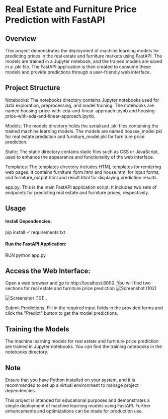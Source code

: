 # Real Estate and Furniture Price Prediction with FastAPI
## Overview
This project demonstrates the deployment of machine learning models for predicting prices in the real estate and furniture markets using FastAPI. The models are trained in a Jupyter notebook, and the trained models are saved in a .pkl file. The FastAPI application is then created to consume these models and provide predictions through a user-friendly web interface.

## Project Structure
Notebooks: The notebooks directory contains Jupyter notebooks used for data exploration, preprocessing, and model training. The notebooks are named housing-price-with-eda-and-linear-approach.ipynb and housing-price-with-eda-and-linear-approach.ipynb.

Models: The models directory holds the serialized .pkl files containing the trained machine learning models. The models are named housse_model.pkl for real estate prediction and furniture_model.pkl for furniture price prediction.

Static: The static directory contains static files such as CSS or JavaScript, used to enhance the appearance and functionality of the web interface.

Templates: The templates directory includes HTML templates for rendering web pages. It contains furniture_form.html and house.html for input forms, and furniture_output.html and result.html for displaying prediction results.

app.py: This is the main FastAPI application script. It includes two sets of endpoints for predicting real estate and furniture prices, respectively.

## Usage
#### Install Dependencies:


pip install -r requirements.txt

#### Run the FastAPI Application:

RUN 
python app.py


## Access the Web Interface:
Open a web browser and go to http://localhost:8000. You will find two sections for real estate and furniture price prediction
![Screenshot (102)](https://github.com/CHAFIQMohamed/house_price_fastapi/assets/76255423/6f14ccc6-cbb6-4d10-b818-7746441093c1)

![Screenshot (101)](https://github.com/CHAFIQMohamed/house_price_fastapi/assets/76255423/c01e8a35-1f83-4b87-b847-23214b1f5b2b)
.


Submit Predictions:
Fill in the required input fields in the provided forms and click the "Predict" button to get the model predictions.

## Training the Models
The machine learning models for real estate and furniture price prediction are trained in Jupyter notebooks. You can find the training notebooks in the notebooks directory. 

## Note
Ensure that you have Python installed on your system, and it is recommended to set up a virtual environment to manage project dependencies.

This project is intended for educational purposes and demonstrates a simple deployment of machine learning models using FastAPI. Further enhancements and optimizations can be made for production use.





